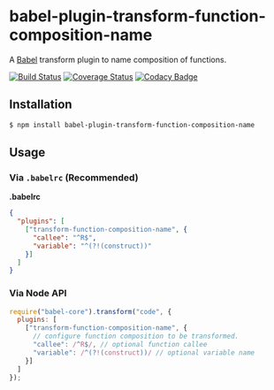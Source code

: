 # babel-plugin-transform-function-composition-name

A [Babel](https://github.com/babel/babel/) transform plugin to name composition of functions.

[![Build Status](https://travis-ci.org/Intai/babel-plugin-transform-function-composition-name.svg?branch=master)](https://travis-ci.org/Intai/babel-plugin-transform-function-composition-name)
[![Coverage Status](https://coveralls.io/repos/github/Intai/babel-plugin-transform-function-composition-name/badge.svg?branch=master)](https://coveralls.io/github/Intai/babel-plugin-transform-function-composition-name?branch=master)
[![Codacy Badge](https://api.codacy.com/project/badge/Grade/d605c426646a437389c3669953aaa2ec)](https://www.codacy.com/app/intai-hg/babel-plugin-transform-function-composition-name?utm_source=github.com&amp;utm_medium=referral&amp;utm_content=Intai/babel-plugin-transform-function-composition-name&amp;utm_campaign=Badge_Grade)

## Installation
```sh
$ npm install babel-plugin-transform-function-composition-name
```

## Usage
### Via `.babelrc` (Recommended)
**.babelrc**
```json
{
  "plugins": [
    ["transform-function-composition-name", {
      "callee": "^R$",
      "variable": "^(?!(construct))"
    }]
  ]
}
```

### Via Node API
```javascript
require("babel-core").transform("code", {
  plugins: [
    ["transform-function-composition-name", {
      // configure function composition to be transformed.
      "callee": /^R$/, // optional function callee
      "variable": /^(?!(construct))/ // optional variable name
    }]
  ]
});
```
